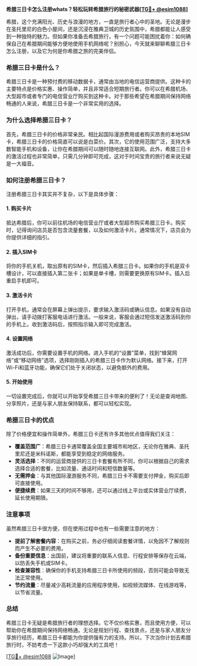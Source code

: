 **希腊三日卡怎么注册whats？轻松玩转希腊旅行的秘密武器[[TG💪+ @esim1088](https://t.me/s/esim1088)]**

希腊，这个充满阳光、历史与浪漫的地方，一直是旅行者心中的圣地。无论是漫步在圣托里尼的白色小屋间，还是沉浸在雅典卫城的历史氛围中，希腊都能让人感受到一种独特的魅力。但如果你准备去希腊旅行，有一个问题可能困扰着你：如何确保自己在希腊期间能够方便地使用手机网络呢？别担心，今天就来聊聊希腊三日卡怎么注册，以及它为何是你希腊之旅的完美伴侣。

### 希腊三日卡是什么？

希腊三日卡是一种预付费的移动数据卡，通常由当地的电信运营商提供。这种卡的主要特点是价格实惠、操作简单，并且非常适合短期旅行者。你可以在希腊机场、大型超市或者专门的电信营业厅购买到这种卡。对于那些希望在希腊期间保持网络畅通的人来说，希腊三日卡是一个非常实用的选择。

### 为什么选择希腊三日卡？

首先，希腊三日卡的价格非常亲民。相比起国际漫游费用或者购买昂贵的本地SIM卡，希腊三日卡的价格简直可以说是白菜价。其次，它的使用范围广泛，支持大多数智能手机和设备，让你在希腊期间可以随时随地连接互联网。此外，希腊三日卡的激活过程也非常简单，只需几分钟即可完成，这对于时间宝贵的旅行者来说无疑是一大福音。

### 如何注册希腊三日卡？

注册希腊三日卡其实并不复杂，以下是具体步骤：

#### 1. 购买卡片
抵达希腊后，你可以前往机场的电信营业厅或者大型超市购买希腊三日卡。购买时，记得询问店员是否包含流量套餐，以及如何激活卡片。通常情况下，店员会为你提供详细的指引。

#### 2. 插入SIM卡
将你的手机关机，取出原有的SIM卡，然后插入希腊三日卡。如果你的手机是双卡槽设计，可以直接插入第二张卡；如果是单卡槽，则需要更换原有SIM卡。插入后重启手机即可。

#### 3. 激活卡片
打开手机，通常会在屏幕上弹出提示，要求输入激活码或确认信息。如果没有自动弹出，请手动拨打客服电话进行激活。一般来说，客服会通过短信发送激活码到你的手机上。收到激活码后，按照指示输入即可完成激活。

#### 4. 设置网络
激活成功后，你需要设置手机的网络。进入手机的“设置”菜单，找到“蜂窝网络”或“移动网络”选项，选择刚刚插入的希腊三日卡作为默认网络。接下来，打开Wi-Fi和蓝牙功能，确保它们处于关闭状态，以避免额外的费用。

#### 5. 开始使用
一切设置完成后，你就可以开始享受希腊三日卡带来的便利了！无论是查询地图、分享照片，还是与家人朋友保持联系，都可以轻松实现。

### 希腊三日卡的优点

除了价格便宜和操作简单外，希腊三日卡还有许多其他优点值得我们关注：

- **覆盖范围广**：希腊三日卡通常覆盖全国主要城市和地区，无论你在雅典、圣托里尼还是米科诺斯，都能享受到稳定的网络服务。
- **灵活选择**：不同的运营商提供的三日卡套餐有所不同，你可以根据自己的需求选择合适的套餐，比如流量、通话时间和短信数量等。
- **无需押金**：与其他国际漫游服务不同，希腊三日卡不需要支付押金，购买后即可直接使用。
- **便捷续费**：如果三天的时间不够用，还可以通过线上平台或实体营业厅续费，延长使用期限。

### 注意事项

虽然希腊三日卡很方便，但在使用过程中也有一些需要注意的地方：

- **提前了解套餐内容**：在购买之前，务必仔细阅读套餐详情，以免因不了解规则而产生不必要的费用。
- **备份重要信息**：出国前，建议将重要的联系人信息、行程安排等保存在云端，以防丢失手机或SIM卡。
- **检查兼容性**：确保你的手机支持希腊三日卡所使用的频段，否则可能会导致无法正常使用。
- **节约流量**：尽量减少高耗流量的应用程序使用，如视频流媒体、在线游戏等，以节省流量。

### 总结

希腊三日卡无疑是希腊旅行者的理想选择。它不仅价格实惠，而且使用方便，可以帮助你在希腊期间保持网络畅通。无论是规划行程、查找景点，还是与家人朋友分享旅行经历，希腊三日卡都能为你提供强有力的支持。所以，下次当你计划去希腊旅行时，不妨考虑一下这款小巧却强大的工具吧！

[[TG💪+ @esim1088](https://t.me/s/esim1088) ![Image](https://i.postimg.cc/4NQfJmqS/Snipaste-2025-05-13-00-14-12.png)]